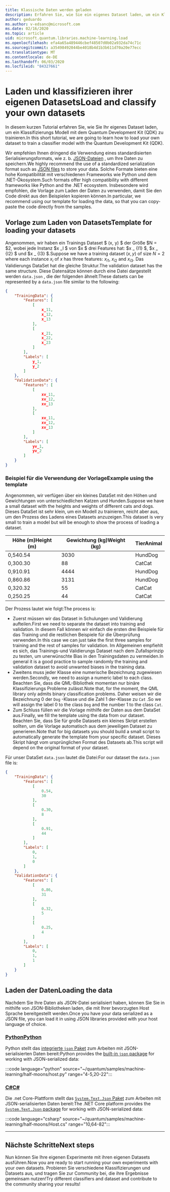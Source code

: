 ```yaml
---
title: Klassische Daten werden geladen
description: Erfahren Sie, wie Sie ein eigenes Dataset laden, um ein Klassifizierungs Modell mit dem Microsoft Quantum Development Kit (QDK) zu trainieren.
author: geduardo
ms.author: v-edsanc@microsoft.com
ms.date: 02/16/2020
ms.topic: article
uid: microsoft.quantum.libraries.machine-learning.load
ms.openlocfilehash: efa4a65a489446cbef48507d0b02a932da74c71c
ms.sourcegitcommit: a35498492044be4018b4d1b3b611d70a20e77ecc
ms.translationtype: MT
ms.contentlocale: de-DE
ms.lasthandoff: 06/03/2020
ms.locfileid: "84327661"
---
```

# <a name="load-and-classify-your-own-datasets"></a><span data-ttu-id="defc9-103">Laden und klassifizieren ihrer eigenen Datasets</span><span class="sxs-lookup"><span data-stu-id="defc9-103">Load and classify your own datasets</span></span>

<span data-ttu-id="defc9-104">In diesem kurzen Tutorial erfahren Sie, wie Sie Ihr eigenes Dataset laden, um ein Klassifizierungs Modell mit dem Quantum Development Kit (QDK) zu trainieren.</span><span class="sxs-lookup"><span data-stu-id="defc9-104">In this short tutorial, we are going to learn how to load your own dataset to train a classifier model with the Quantum Development Kit (QDK).</span></span>

<span data-ttu-id="defc9-105">Wir empfehlen Ihnen dringend die Verwendung eines standardisierten Serialisierungsformats, wie z. b. [JSON-Dateien](https://en.wikipedia.org/wiki/JSON) , um Ihre Daten zu speichern.</span><span class="sxs-lookup"><span data-stu-id="defc9-105">We highly recommend the use of a standardized serialization format such as [JSON files](https://en.wikipedia.org/wiki/JSON) to store your data.</span></span>
<span data-ttu-id="defc9-106">Solche Formate bieten eine hohe Kompatibilität mit verschiedenen Frameworks wie Python und dem .NET-Ökosystem.</span><span class="sxs-lookup"><span data-stu-id="defc9-106">Such formats offer high compatibility with different frameworks like Python and the .NET ecosystem.</span></span>
<span data-ttu-id="defc9-107">Insbesondere wird empfohlen, die Vorlage zum Laden der Daten zu verwenden, damit Sie den Code direkt aus den Beispielen kopieren können.</span><span class="sxs-lookup"><span data-stu-id="defc9-107">In particular, we recommend using our template for loading the data, so that you can copy-paste the code directly from the samples.</span></span>

## <a name="template-for-loading-your-datasets"></a><span data-ttu-id="defc9-108">Vorlage zum Laden von Datasets</span><span class="sxs-lookup"><span data-stu-id="defc9-108">Template for loading your datasets</span></span>

<span data-ttu-id="defc9-109">Angenommen, wir haben ein Trainings Dataset $ (x, y) $ der Größe $N = $2, wobei jede Instanz $x _I $ von $x $ drei Features hat: $x _ {I1} $, $x _ {I2} $ und $x _ {I3} $.</span><span class="sxs-lookup"><span data-stu-id="defc9-109">Suppose we have a training dataset $(x, y)$ of size $N=2$ where each instance $x_i$ of $x$ has three features: $x_{i1}$, $x_{i2}$ and $x_{i3}$.</span></span>
<span data-ttu-id="defc9-110">Das Validierungs DataSet hat die gleiche Struktur.</span><span class="sxs-lookup"><span data-stu-id="defc9-110">The validation dataset has the same structure.</span></span>
<span data-ttu-id="defc9-111">Diese Datensätze können durch eine Datei dargestellt werden `data.json` , die der folgenden ähnelt:</span><span class="sxs-lookup"><span data-stu-id="defc9-111">These datsets can be represented by a `data.json` file similar to the following:</span></span>

```json
{
    "TrainingData": {
        "Features": [
            [
                x_11,
                x_12,
                x_13
            ],
            [
                x_21,
                x_22,
                x_23
            ]
        ],
        "Labels": [
            y_1,
            y_2
        ]
    },
    "ValidationData": {
        "Features": [
            [
                xv_11,
                xv_12,
                xv_13
            ],
            [
                xv_11,
                xv_12,
                xv_13
            ]
        ],
        "Labels": [
            yv_1,
            yv_2
        ]
    }
}
```

### <a name="example-using-the-template"></a><span data-ttu-id="defc9-112">Beispiel für die Verwendung der Vorlage</span><span class="sxs-lookup"><span data-stu-id="defc9-112">Example using the template</span></span>

<span data-ttu-id="defc9-113">Angenommen, wir verfügen über ein kleines DataSet mit den Höhen und Gewichtungen von unterschiedlichen Katzen und Hunden.</span><span class="sxs-lookup"><span data-stu-id="defc9-113">Suppose we have a small dataset with the heights and weights of different cats and dogs.</span></span> <span data-ttu-id="defc9-114">Dieses DataSet ist sehr klein, um ein Modell zu trainieren, reicht aber aus, um den Prozess des Ladens eines Datasets anzuzeigen.</span><span class="sxs-lookup"><span data-stu-id="defc9-114">This dataset is very small to train a model but will be enough to show the process of loading a dataset.</span></span>

| <span data-ttu-id="defc9-115">Höhe (m)</span><span class="sxs-lookup"><span data-stu-id="defc9-115">Height (m)</span></span> | <span data-ttu-id="defc9-116">Gewichtung (kg)</span><span class="sxs-lookup"><span data-stu-id="defc9-116">Weight (kg)</span></span> | <span data-ttu-id="defc9-117">Tier</span><span class="sxs-lookup"><span data-stu-id="defc9-117">Animal</span></span> |
|-----------|------------|--------|
| <span data-ttu-id="defc9-118">0,54</span><span class="sxs-lookup"><span data-stu-id="defc9-118">0.54</span></span>      | <span data-ttu-id="defc9-119">30</span><span class="sxs-lookup"><span data-stu-id="defc9-119">30</span></span>         | <span data-ttu-id="defc9-120">Hund</span><span class="sxs-lookup"><span data-stu-id="defc9-120">Dog</span></span>    |
| <span data-ttu-id="defc9-121">0,30</span><span class="sxs-lookup"><span data-stu-id="defc9-121">0.30</span></span>      | <span data-ttu-id="defc9-122">8</span><span class="sxs-lookup"><span data-stu-id="defc9-122">8</span></span>          | <span data-ttu-id="defc9-123">Cat</span><span class="sxs-lookup"><span data-stu-id="defc9-123">Cat</span></span>    |
| <span data-ttu-id="defc9-124">0,91</span><span class="sxs-lookup"><span data-stu-id="defc9-124">0.91</span></span>      | <span data-ttu-id="defc9-125">44</span><span class="sxs-lookup"><span data-stu-id="defc9-125">44</span></span>         | <span data-ttu-id="defc9-126">Hund</span><span class="sxs-lookup"><span data-stu-id="defc9-126">Dog</span></span>    |
| <span data-ttu-id="defc9-127">0,86</span><span class="sxs-lookup"><span data-stu-id="defc9-127">0.86</span></span>      | <span data-ttu-id="defc9-128">31</span><span class="sxs-lookup"><span data-stu-id="defc9-128">31</span></span>          | <span data-ttu-id="defc9-129">Hund</span><span class="sxs-lookup"><span data-stu-id="defc9-129">Dog</span></span>    |
| <span data-ttu-id="defc9-130">0,32</span><span class="sxs-lookup"><span data-stu-id="defc9-130">0.32</span></span>      | <span data-ttu-id="defc9-131">5</span><span class="sxs-lookup"><span data-stu-id="defc9-131">5</span></span>         | <span data-ttu-id="defc9-132">Cat</span><span class="sxs-lookup"><span data-stu-id="defc9-132">Cat</span></span>    |
| <span data-ttu-id="defc9-133">0,25</span><span class="sxs-lookup"><span data-stu-id="defc9-133">0.25</span></span>      | <span data-ttu-id="defc9-134">4</span><span class="sxs-lookup"><span data-stu-id="defc9-134">4</span></span>          | <span data-ttu-id="defc9-135">Cat</span><span class="sxs-lookup"><span data-stu-id="defc9-135">Cat</span></span>    |

<span data-ttu-id="defc9-136">Der Prozess lautet wie folgt:</span><span class="sxs-lookup"><span data-stu-id="defc9-136">The process is:</span></span>

- <span data-ttu-id="defc9-137">Zuerst müssen wir das Dataset in Schulungen und Validierung aufteilen.</span><span class="sxs-lookup"><span data-stu-id="defc9-137">First we need to separate the dataset into training and validation.</span></span> <span data-ttu-id="defc9-138">In diesem Fall können wir einfach die ersten drei Beispiele für das Training und die restlichen Beispiele für die Überprüfung verwenden.</span><span class="sxs-lookup"><span data-stu-id="defc9-138">In this case we can just take the first three samples for training and the rest of samples for validation.</span></span> <span data-ttu-id="defc9-139">Im Allgemeinen empfiehlt es sich, das Trainings-und Validierungs Dataset nach dem Zufallsprinzip zu testen, um unerwünschte Bias in den Trainingsdaten zu vermeiden.</span><span class="sxs-lookup"><span data-stu-id="defc9-139">In general it is a good practice to sample randomly the training and validation dataset to avoid unwanted biases in the training data.</span></span>
- <span data-ttu-id="defc9-140">Zweitens muss jeder Klasse eine numerische Bezeichnung zugewiesen werden.</span><span class="sxs-lookup"><span data-stu-id="defc9-140">Secondly, we need to assign a numeric label to each class.</span></span> <span data-ttu-id="defc9-141">Beachten Sie, dass die QML-Bibliothek momentan nur binäre Klassifizierungs Probleme zulässt.</span><span class="sxs-lookup"><span data-stu-id="defc9-141">Note that, for the moment, the QML library only admits binary classification problems.</span></span> <span data-ttu-id="defc9-142">Daher weisen wir die Bezeichnung 0 der `Dog` -Klasse und die Zahl 1 der-Klasse zu `Cat` .</span><span class="sxs-lookup"><span data-stu-id="defc9-142">So we will assign the label 0 to the class `Dog` and the number 1 to the class `Cat`.</span></span>
- <span data-ttu-id="defc9-143">Zum Schluss füllen wir die Vorlage mithilfe der Daten aus dem DataSet aus.</span><span class="sxs-lookup"><span data-stu-id="defc9-143">Finally, we fill the template using the data from our dataset.</span></span> <span data-ttu-id="defc9-144">Beachten Sie, dass Sie für große Datasets ein kleines Skript erstellen sollten, um die Vorlage automatisch aus dem jeweiligen Dataset zu generieren.</span><span class="sxs-lookup"><span data-stu-id="defc9-144">Note that for big datasets you should build a small script to automatically generate the template from your specific dataset.</span></span> <span data-ttu-id="defc9-145">Dieses Skript hängt vom ursprünglichen Format des Datasets ab.</span><span class="sxs-lookup"><span data-stu-id="defc9-145">This script will depend on the original format of your dataset.</span></span>

<span data-ttu-id="defc9-146">Für unser DataSet `data.json` lautet die Datei:</span><span class="sxs-lookup"><span data-stu-id="defc9-146">For our dataset the `data.json` file is:</span></span>

```json
{
    "TrainingData": {
        "Features": [
            [
                0.54,
                30
            ],
            [
                0.30,
                8
            ],
            [
                0.91,
                44
            ]
        ],
        "Labels": [
            0,
            1,
            0
        ]
    },
    "ValidationData": {
        "Features": [
            [
                0.86,
                31
            ],
            [
                0.32,
                5
            ]
            [
                0.25,
                4
            ]
        ],
        "Labels": [
            0,
            1,
            1
        ]
    }
}

```

## <a name="loading-the-data"></a><span data-ttu-id="defc9-147">Laden der Daten</span><span class="sxs-lookup"><span data-stu-id="defc9-147">Loading the data</span></span>

<span data-ttu-id="defc9-148">Nachdem Sie Ihre Daten als JSON-Datei serialisiert haben, können Sie Sie in mithilfe von JSON-Bibliotheken laden, die mit Ihrer bevorzugten Host Sprache bereitgestellt werden.</span><span class="sxs-lookup"><span data-stu-id="defc9-148">Once you have your data serialized as a JSON file, you can load it in using JSON libraries provided with your host language of choice.</span></span>

### <a name="python"></a>[<span data-ttu-id="defc9-149">Python</span><span class="sxs-lookup"><span data-stu-id="defc9-149">Python</span></span>](#tab/tabid-python)

<span data-ttu-id="defc9-150">Python stellt das [integrierte `json` Paket](https://docs.python.org/3.7/library/json.html) zum Arbeiten mit JSON-serialisierten Daten bereit:</span><span class="sxs-lookup"><span data-stu-id="defc9-150">Python provides the [built-in `json` package](https://docs.python.org/3.7/library/json.html) for working with JSON-serialized data:</span></span>

:::code language="python" source="~/quantum/samples/machine-learning/half-moons/host.py" range="4-5,20-22":::

### <a name="c"></a>[<span data-ttu-id="defc9-151">C#</span><span class="sxs-lookup"><span data-stu-id="defc9-151">C#</span></span>](#tab/tabid-csharp)

<span data-ttu-id="defc9-152">Die .net Core-Plattform stellt das [ `System.Text.Json` Paket](https://www.nuget.org/packages/System.Text.Json) zum Arbeiten mit JSON-serialisierten Daten bereit:</span><span class="sxs-lookup"><span data-stu-id="defc9-152">The .NET Core platform provides the [`System.Text.Json` package](https://www.nuget.org/packages/System.Text.Json) for working with JSON-serialized data:</span></span>

:::code language="csharp" source="~/quantum/samples/machine-learning/half-moons/Host.cs" range="10,64-82":::

***

## <a name="next-steps"></a><span data-ttu-id="defc9-153">Nächste Schritte</span><span class="sxs-lookup"><span data-stu-id="defc9-153">Next steps</span></span>

<span data-ttu-id="defc9-154">Nun können Sie Ihre eigenen Experimente mit ihren eigenen Datasets ausführen.</span><span class="sxs-lookup"><span data-stu-id="defc9-154">Now you are ready to start running your own experiments with your own datasets.</span></span> <span data-ttu-id="defc9-155">Probieren Sie verschiedene Klassifizierungen und Datasets aus, und tragen Sie zur Community bei, die ihre Ergebnisse gemeinsam nutzen!</span><span class="sxs-lookup"><span data-stu-id="defc9-155">Try different classifiers and dataset and contribute to the community sharing your results!</span></span>
